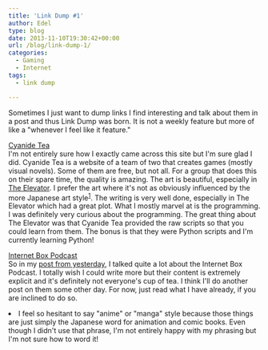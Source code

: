 ```yaml
---
title: 'Link Dump #1'
author: Edel
type: blog
date: 2013-11-10T19:30:42+00:00
url: /blog/link-dump-1/
categories:
  - Gaming
  - Internet
tags:
  - link dump

---
```

Sometimes I just want to dump links I find interesting and talk about them in a post and thus Link Dump was born. It is not a weekly feature but more of like a "whenever I feel like it feature."

[Cyanide Tea][1]  
I'm not entirely sure how I exactly came across this site but I'm sure glad I did. Cyanide Tea is a website of a team of two that creates games (mostly visual novels). Some of them are free, but not all. For a group that does this on their spare time, the quality is amazing. The art is beautiful, especially in [The Elevator][2]. I prefer the art where it's not as obviously influenced by the more Japanese art style<sup class="footnote"><a href="#foot_ajs-fn-id_1-151" id="back_ajs-fn-id_1-151">1</a></sup>. The writing is very well done, especially in The Elevator which had a great plot. What I mostly marvel at is the programming. I was definitely very curious about the programming. The great thing about The Elevator was that Cyanide Tea provided the raw scripts so that you could learn from them. The bonus is that they were Python scripts and I'm currently learning Python!

[Internet Box Podcast][3]  
So in my [post from yesterday][4], I talked quite a lot about the Internet Box Podcast. I totally wish I could write more but their content is extremely explicit and it's definitely not everyone's cup of tea. I think I'll do another post on them some other day. For now, just read what I have already, if you are inclined to do so.


  <li>
    <a id="foot_ajs-fn-id_1-151"></a>I feel so hesitant to say "anime" or "manga" style because those things are just simply the Japanese word for animation and comic books. Even though I didn't use that phrase, I'm not entirely happy with my phrasing but I'm not sure how to word it!&nbsp;&nbsp;<a class="ajs-back-link" href="#back_ajs-fn-id_1-151"></a>
  </li>


<div id="ajs-fn-id_1-151" style="display:none;margin:0;" class="ajs-footnote-popup">
  <div>
    I feel so hesitant to say "anime" or "manga" style because those things are just simply the Japanese word for animation and comic books. Even though I didn't use that phrase, I'm not entirely happy with my phrasing but I'm not sure how to word it!
  </div>
</div>

 [1]: http://cyanide-tea.net/ "Cyanide Tea"
 [2]: http://elevator.cyanide-tea.net/
 [3]: http://internetboxpodcast.com/ "Internet Box Podcast"
 [4]: http://scattered.me/2013/11/race-against-time
